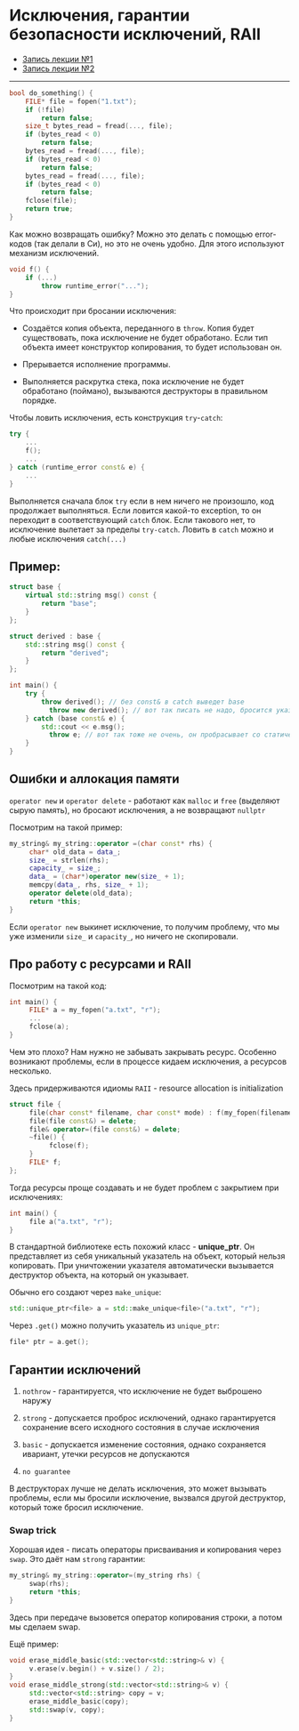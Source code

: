 # Исключения, гарантии безопасности исключений, RAII
- [Запись лекции №1](https://www.youtube.com/watch?v=R0tVZ1px5-Q)
- [Запись лекции №2](https://www.youtube.com/watch?v=8PpW8qS2tEg)
---
```c++
bool do_something() {
	FILE* file = fopen("1.txt");
	if (!file)
		return false;
	size_t bytes_read = fread(..., file);
	if (bytes_read < 0)
		return false;
	bytes_read = fread(..., file);
	if (bytes_read < 0)
		return false;
	bytes_read = fread(..., file);
	if (bytes_read < 0)
		return false;
	fclose(file);
	return true;
}
```
Как можно возвращать ошибку? Можно это делать с помощью error-кодов (так делали в Си), но это не очень удобно. Для этого используют механизм исключений.

```c++
void f() {
	if (...)
		throw runtime_error("...");
}
```

Что происходит при бросании исключения: 

- Создаётся копия объекта, переданного в `throw`. Копия будет существовать, пока исключение не будет обработано. Если тип объекта имеет конструктор копирования, то будет использован он.

- Прерывается исполнение программы.
- Выполняется раскрутка стека, пока исключение не будет обработано (поймано), вызываются деструкторы в правильном порядке.

Чтобы ловить исключения, есть конструкция `try`-`catch`:

```c++
try {
	...
	f();
	...
} catch (runtime_error const& e) {
	...
}
```

Выполняется сначала блок `try` если в нем ничего не произошло, код продолжает выполняться. Если ловится какой-то exception, то он переходит в соответствующий `catch` блок. Если такового нет, то исключение вылетает за пределы `try-catch`. Ловить в `catch` можно и любые исключения `catch(...)`

## Пример:

```c++
struct base {
	virtual std::string msg() const {
		return "base";
	}
};

struct derived : base {
	std::string msg() const {
		return "derived";
	}
};

int main() {
	try {
		throw derived(); // без const& в catch выведет base
          throw new derived(); // вот так писать не надо, бросится указатель
	} catch (base const& e) {
		std::cout << e.msg();
          throw e; // вот так тоже не очень, он пробрасывает со статическим типом (base)
	}
}
```

## Ошибки и аллокация памяти

`operator new` и `operator delete` - работают как `malloc` и `free` (выделяют сырую память), но бросают исключения, а не возвращают `nullptr`

Посмотрим на такой пример:

```c++
my_string& my_string::operator =(char const* rhs) {
     char* old_data = data_;
     size_ = strlen(rhs);
     capacity_ = size_;
     data_ = (char*)operator new(size_ + 1);
     memcpy(data_, rhs, size_ + 1);
     operator delete(old_data);
     return *this;
}
```

Если `operator new` выкинет исключение, то получим проблему, что мы уже изменили `size_` и `capacity_`, но ничего не скопировали.

## Про работу с ресурсами и RAII

Посмотрим на такой код:


```c++
int main() {
     FILE* a = my_fopen("a.txt", "r");
     ...
     fclose(a);
}
```

Чем это плохо? Нам нужно не забывать закрывать ресурс. Особенно возникают проблемы, если в процессе кидаем исключения, а ресурсов несколько.

Здесь придерживаются идиомы `RAII` - resource allocation is initialization

```c++
struct file {	
     file(char const* filename, char const* mode) : f(my_fopen(filename, mode)){}
     file(file const&) = delete;
     file& operator=(file const&) = delete;
     ~file() {
          fclose(f);
     }
     FILE* f;
};
```

Тогда ресурсы проще создавать и не будет проблем с закрытием при исключениях:

```c++
int main() {
     file a("a.txt", "r");
}
```

В стандартной библиотеке есть похожий класс - **unique_ptr**. Он представляет из себя уникальный указатель на объект, который нельзя копировать. При уничтожении указателя автоматически вызывается деструктор объекта, на который он указывает. 

Обычно его создают через `make_unique`:

```c++
std::unique_ptr<file> a = std::make_unique<file>("a.txt", "r");
```

Через `.get()` можно получить указатель из `unique_ptr`:

```c++
file* ptr = a.get();
```

## Гарантии исключений

1. `nothrow` - гарантируется, что исключение не будет выброшено наружу

2. `strong` - допускается проброс исключений, однако гарантируется сохранение всего исходного состояния в случае исключения
3. `basic` - допускается изменение состояния, однако сохраняется ивариант, утечки ресурсов не допускаются
4. `no guarantee`

В деструкторах лучше не делать исключения, это может вызывать проблемы, если мы бросили исключение, вызвался другой деструктор, который тоже бросил исключение. 

### Swap trick

Хорошая идея - писать операторы присваивания и копирования через `swap`. Это даёт нам `strong` гарантии:

```c++
my_string& my_string::operator=(my_string rhs) {
     swap(rhs); 
     return *this;
}
```

Здесь при передаче вызовется оператор копирования строки, а потом мы сделаем swap.

Ещё пример:

```c++
void erase_middle_basic(std::vector<std::string>& v) {
     v.erase(v.begin() + v.size() / 2);
}
void erase_middle_strong(std::vector<std::string>& v) {
     std::vector<std::string> copy = v;
     erase_middle_basic(copy);
     std::swap(v, copy);
}
```

